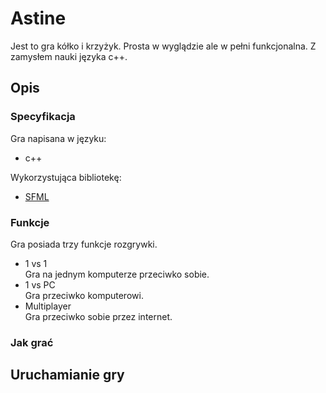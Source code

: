 # Astine
Jest to gra kółko i krzyżyk. Prosta w wyglądzie ale w pełni funkcjonalna. Z zamysłem nauki języka c++.

## Opis
### Specyfikacja
Gra napisana w języku:
* c++

Wykorzystująca bibliotekę:
* [SFML](https://www.sfml-dev.org/)

### Funkcje
Gra posiada trzy funkcje rozgrywki.
- 1 vs 1 <br/>
Gra na jednym komputerze przeciwko sobie.
- 1 vs PC <br/> 
Gra przeciwko komputerowi.
- Multiplayer <br/> 
Gra przeciwko sobie przez internet.

### Jak grać
## Uruchamianie gry

